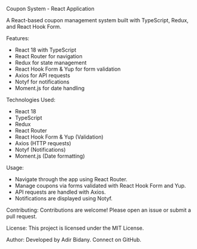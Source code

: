 Coupon System - React Application

A React-based coupon management system built with TypeScript, Redux, and React Hook Form.

Features:
- React 18 with TypeScript
- React Router for navigation
- Redux for state management
- React Hook Form & Yup for form validation
- Axios for API requests
- Notyf for notifications
- Moment.js for date handling

Technologies Used:
- React 18
- TypeScript
- Redux
- React Router
- React Hook Form & Yup (Validation)
- Axios (HTTP requests)
- Notyf (Notifications)
- Moment.js (Date formatting)

Usage:

- Navigate through the app using React Router.
- Manage coupons via forms validated with React Hook Form and Yup.
- API requests are handled with Axios.
- Notifications are displayed using Notyf.

Contributing:
Contributions are welcome! Please open an issue or submit a pull request.

License:
This project is licensed under the MIT License.

Author:
Developed by Adir Bidany. Connect on GitHub.
